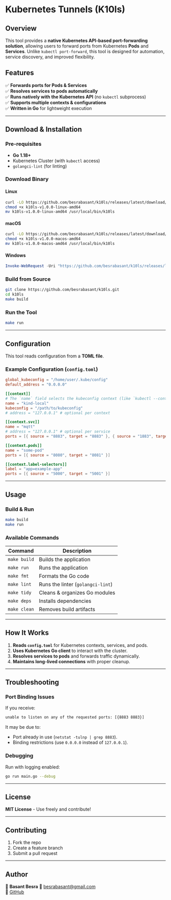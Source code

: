 # Kubernetes Tunnels (K10ls)

## Overview

This tool provides a **native Kubernetes API-based port-forwarding solution**, allowing users to forward ports from Kubernetes **Pods** and **Services**. Unlike `kubectl port-forward`, this tool is designed for automation, service discovery, and improved flexibility.

## Features

✅ **Forwards ports for Pods & Services**  
✅ **Resolves services to pods automatically**  
✅ **Runs natively with the Kubernetes API** (no `kubectl` subprocess)  
✅ **Supports multiple contexts & configurations**  
✅ **Written in Go** for lightweight execution  

---

## Download & Installation

### **Pre-requisites**
- **Go 1.18+**
- Kubernetes Cluster (with `kubectl` access)
- `golangci-lint` (for linting)

### **Download Binary**
#### **Linux**
```sh
curl -LO https://github.com/besrabasant/k10ls/releases/latest/download/k10ls-v1.0.0-linux-amd64
chmod +x k10ls-v1.0.0-linux-amd64
mv k10ls-v1.0.0-linux-amd64 /usr/local/bin/k10ls
```

#### **macOS**
```sh
curl -LO https://github.com/besrabasant/k10ls/releases/latest/download/k10ls-v1.0.0-macos-amd64
chmod +x k10ls-v1.0.0-macos-amd64
mv k10ls-v1.0.0-macos-amd64 /usr/local/bin/k10ls
```

#### **Windows**
```powershell
Invoke-WebRequest -Uri "https://github.com/besrabasant/k10ls/releases/latest/download/k10ls--windows-amd64.exe" -OutFile "k10ls.exe"
```

### **Build from Source**
```sh
git clone https://github.com/besrabasant/k10ls.git
cd k10ls
make build
```

### **Run the Tool**
```sh
make run
```

---

## Configuration

This tool reads configuration from a **TOML file**.

### **Example Configuration (`config.toml`)**
```toml
global_kubeconfig = "/home/user/.kube/config"
default_address = "0.0.0.0"

[[context]]
# The `name` field selects the kubeconfig context (like `kubectl --context`)
name = "kind-local"
kubeconfig = "/path/to/kubeconfig"
# address = "127.0.0.1" # optional per context

[[context.svc]]
name = "mqtt"
# address = "127.0.0.1" # optional per service
ports = [{ source = "8883", target = "8883" }, { source = "1883", target = "1883" }]

[[context.pods]]
name = "some-pod"
ports = [{ source = "8080", target = "8081" }]

[[context.label-selectors]]
label = "app=example-app"
ports = [{ source = "5000", target = "5001" }]
```

---

## Usage

### **Build & Run**
```sh
make build
make run
```

### **Available Commands**
| Command        | Description                  |
|---------------|------------------------------|
| `make build`  | Builds the application            |
| `make run`    | Runs the application         |
| `make fmt`    | Formats the Go code          |
| `make lint`   | Runs the linter (`golangci-lint`) |
| `make tidy`   | Cleans & organizes Go modules |
| `make deps`   | Installs dependencies        |
| `make clean`  | Removes build artifacts      |

---

## How It Works

1. **Reads `config.toml`** for Kubernetes contexts, services, and pods.
2. **Uses Kubernetes Go client** to interact with the cluster.
3. **Resolves services to pods** and forwards traffic dynamically.
4. **Maintains long-lived connections** with proper cleanup.

---

## Troubleshooting

### **Port Binding Issues**
If you receive:
```sh
unable to listen on any of the requested ports: [{8883 8883}]
```
It may be due to:
- Port already in use (`netstat -tulnp | grep 8883`).
- Binding restrictions (use `0.0.0.0` instead of `127.0.0.1`).

### **Debugging**
Run with logging enabled:
```sh
go run main.go --debug
```

---

## License
**MIT License** - Use freely and contribute!

---

## Contributing
1. Fork the repo
2. Create a feature branch
3. Submit a pull request

---

## Author
🚀 **Basant Besra**
📧 besrabasant@gmail.com  
🐙 [GitHub](https://github.com/besrabasant)

